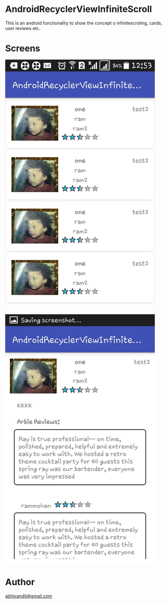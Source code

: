 # AndroidRecyclerViewInfiniteScroll

This is an android functionality to show the concept o infinitescroling, cards, user reviews etc.

# Screens


![Screenshot](https://github.com/abhivandit/AndroidRecyclerViewInfiniteScroll/blob/master/infinite.jpeg?raw=true "Screenshot1")

![Screenshot](https://github.com/abhivandit/AndroidRecyclerViewInfiniteScroll/blob/master/infinite2.jpeg?raw=true "Screenshot2")

# Author 

abhivandit@gmail.com
